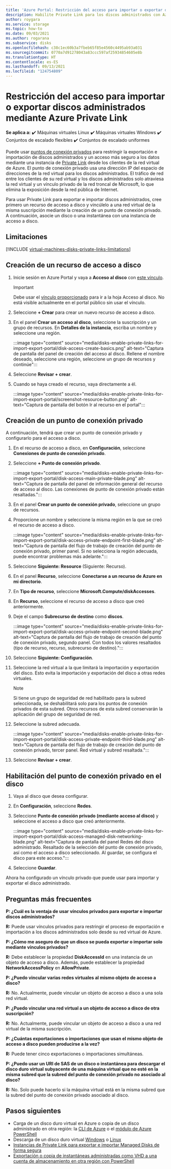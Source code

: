 ```yaml
---
title: 'Azure Portal: Restricción del acceso para importar o exportar discos administrados'
description: Habilite Private Link para los discos administrados con Azure Portal. Esto le permite exportar e importar discos de forma segura dentro de la red virtual.
author: roygara
ms.service: storage
ms.topic: how-to
ms.date: 09/03/2021
ms.author: rogarana
ms.subservice: disks
ms.openlocfilehash: c38c1ec60b3a7fbeb65f85e4560c4495ab93a031
ms.sourcegitcommit: 0770a7d91278043a83ccc597af25934854605e8b
ms.translationtype: HT
ms.contentlocale: es-ES
ms.lasthandoff: 09/13/2021
ms.locfileid: "124754809"
---
```

# <a name="restrict-importexport-access-for-managed-disks-using-azure-private-link"></a>Restricción del acceso para importar o exportar discos administrados mediante Azure Private Link

**Se aplica a:** :heavy_check_mark: Máquinas virtuales Linux :heavy_check_mark: Máquinas virtuales Windows :heavy_check_mark: Conjuntos de escalado flexibles :heavy_check_mark: Conjuntos de escalado uniformes

Puede usar [puntos de conexión privados](../private-link/private-endpoint-overview.md) para restringir la exportación e importación de discos administrados y un acceso más seguro a los datos mediante una instancia de [Private Link](../private-link/private-link-overview.md) desde los clientes de la red virtual de Azure. El punto de conexión privado usa una dirección IP del espacio de direcciones de la red virtual para los discos administrados. El tráfico de red entre los clientes de su red virtual y los discos administrados solo atraviesa la red virtual y un vínculo privado de la red troncal de Microsoft, lo que elimina la exposición desde la red pública de Internet.

Para usar Private Link para exportar e importar discos administrados, cree primero un recurso de acceso a disco y vincúlelo a una red virtual de la misma suscripción mediante la creación de un punto de conexión privado. A continuación, asocie un disco o una instantánea con una instancia de acceso a disco.

## <a name="limitations"></a>Limitaciones

[!INCLUDE [virtual-machines-disks-private-links-limitations](../../includes/virtual-machines-disks-private-links-limitations.md)]

## <a name="create-a-disk-access-resource"></a>Creación de un recurso de acceso a disco

1. Inicie sesión en Azure Portal y vaya a **Acceso al disco** con [este vínculo](https://aka.ms/disksprivatelinks).

    > [!IMPORTANT]
    > Debe usar el [vínculo proporcionado](https://aka.ms/disksprivatelinks) para ir a la hoja Acceso al disco. No está visible actualmente en el portal público sin usar el vínculo.

1. Seleccione **+ Crear** para crear un nuevo recurso de acceso a disco.
1. En el panel **Crear un acceso al disco**, seleccione la suscripción y un grupo de recursos. En **Detalles de la instancia**, escriba un nombre y seleccione una región.

    :::image type="content" source="media/disks-enable-private-links-for-import-export-portal/disk-access-create-basics.png" alt-text="Captura de pantalla del panel de creación del acceso al disco. Rellene el nombre deseado, seleccione una región, seleccione un grupo de recursos y continúe":::

1. Seleccione **Revisar + crear**.
1. Cuando se haya creado el recurso, vaya directamente a él.

    :::image type="content" source="media/disks-enable-private-links-for-import-export-portal/screenshot-resource-button.png" alt-text="Captura de pantalla del botón Ir al recurso en el portal":::

## <a name="create-a-private-endpoint"></a>Creación de un punto de conexión privado

A continuación, tendrá que crear un punto de conexión privado y configurarlo para el acceso a disco.

1. En el recurso de acceso a disco, en **Configuración**, seleccione **Conexiones de punto de conexión privado**.
1. Seleccione **+ Punto de conexión privado**.

    :::image type="content" source="media/disks-enable-private-links-for-import-export-portal/disk-access-main-private-blade.png" alt-text="Captura de pantalla del panel de información general del recurso de acceso al disco. Las conexiones de punto de conexión privado están resaltadas.":::

1. En el panel **Crear un punto de conexión privado**, seleccione un grupo de recursos.
1. Proporcione un nombre y seleccione la misma región en la que se creó el recurso de acceso a disco.

    :::image type="content" source="media/disks-enable-private-links-for-import-export-portal/disk-access-private-endpoint-first-blade.png" alt-text="Captura de pantalla del flujo de trabajo de creación del punto de conexión privado, primer panel. Si no selecciona la región adecuada, puede encontrar problemas más adelante.":::

1. Seleccione **Siguiente: Resource** (Siguiente: Recurso).
1. En el panel **Recurso**, seleccione **Conectarse a un recurso de Azure en mi directorio**.
1. En **Tipo de recurso**, seleccione **Microsoft.Compute/diskAccesses**.
1. En **Recurso**, seleccione el recurso de acceso a disco que creó anteriormente.
1. Deje el campo **Subrecurso de destino** como **discos**.

    :::image type="content" source="media/disks-enable-private-links-for-import-export-portal/disk-access-private-endpoint-second-blade.png" alt-text="Captura de pantalla del flujo de trabajo de creación del punto de conexión privado, segundo panel. Con todos los valores resaltados (tipo de recurso, recurso, subrecurso de destino).":::

1. Seleccione **Siguiente: Configuración**.
1. Seleccione la red virtual a la que limitará la importación y exportación del disco. Esto evita la importación y exportación del disco a otras redes virtuales.

    > [!NOTE]
    > Si tiene un grupo de seguridad de red habilitado para la subred seleccionada, se deshabilitará solo para los puntos de conexión privados de esta subred. Otros recursos de esta subred conservarán la aplicación del grupo de seguridad de red.

1. Seleccione la subred adecuada.

    :::image type="content" source="media/disks-enable-private-links-for-import-export-portal/disk-access-private-endpoint-third-blade.png" alt-text="Captura de pantalla del flujo de trabajo de creación del punto de conexión privado, tercer panel. Red virtual y subred resaltada.":::

1. Seleccione **Revisar + crear**.

## <a name="enable-private-endpoint-on-your-disk"></a>Habilitación del punto de conexión privado en el disco

1. Vaya al disco que desea configurar.
1. En **Configuración**, seleccione **Redes**.
1. Seleccione **Punto de conexión privado (mediante acceso al disco)** y seleccione el acceso a disco que creó anteriormente.

    :::image type="content" source="media/disks-enable-private-links-for-import-export-portal/disk-access-managed-disk-networking-blade.png" alt-text="Captura de pantalla del panel Redes del disco administrado. Resaltado de la selección del punto de conexión privado, así como el acceso a disco seleccionado. Al guardar, se configura el disco para este acceso.":::

1. Seleccione **Guardar**.

Ahora ha configurado un vínculo privado que puede usar para importar y exportar el disco administrado.

## <a name="frequently-asked-questions"></a>Preguntas más frecuentes

**P: ¿Cuál es la ventaja de usar vínculos privados para exportar e importar discos administrados?**

**R:** Puede usar vínculos privados para restringir el proceso de exportación e importación a los discos administrados solo desde su red virtual de Azure.

**P: ¿Cómo me aseguro de que un disco se pueda exportar o importar solo mediante vínculos privados?**

**R:** Debe establecer la propiedad **DiskAccessId** en una instancia de un objeto de acceso a disco. Además, puede establecer la propiedad **NetworkAccessPolicy** en **AllowPrivate**.

**P: ¿Puedo vincular varias redes virtuales al mismo objeto de acceso a disco?**

**R:** No. Actualmente, puede vincular un objeto de acceso a disco a una sola red virtual.

**P: ¿Puedo vincular una red virtual a un objeto de acceso a disco de otra suscripción?**

**R:** No. Actualmente, puede vincular un objeto de acceso a disco a una red virtual de la misma suscripción.

**P: ¿Cuántas exportaciones o importaciones que usan el mismo objeto de acceso a disco pueden producirse a la vez?**

**R:** Puede tener cinco exportaciones o importaciones simultáneas.

**P: ¿Puedo usar un URI de SAS de un disco o instantánea para descargar el disco duro virtual subyacente de una máquina virtual que no esté en la misma subred que la subred del punto de conexión privado no asociado al disco?**

**R:** No. Solo puede hacerlo si la máquina virtual está en la misma subred que la subred del punto de conexión privado asociado al disco.

## <a name="next-steps"></a>Pasos siguientes

- Carga de un disco duro virtual en Azure o copia de un disco administrado en otra región: la [CLI de Azure](linux/disks-upload-vhd-to-managed-disk-cli.md) o el [módulo de Azure PowerShell](windows/disks-upload-vhd-to-managed-disk-powershell.md)
- Descarga de un disco duro virtual [Windows](windows/download-vhd.md) o [Linux](linux/download-vhd.md)
- [Instancias de Private Link para exportar e importar Managed Disks de forma segura](/azure/virtual-machines/faq-for-disks#private-links-for-securely-exporting-and-importing-managed-disks)
- [Exportación o copia de instantáneas administradas como VHD a una cuenta de almacenamiento en otra región con PowerShell](/previous-versions/azure/virtual-machines/scripts/virtual-machines-powershell-sample-copy-snapshot-to-storage-account)